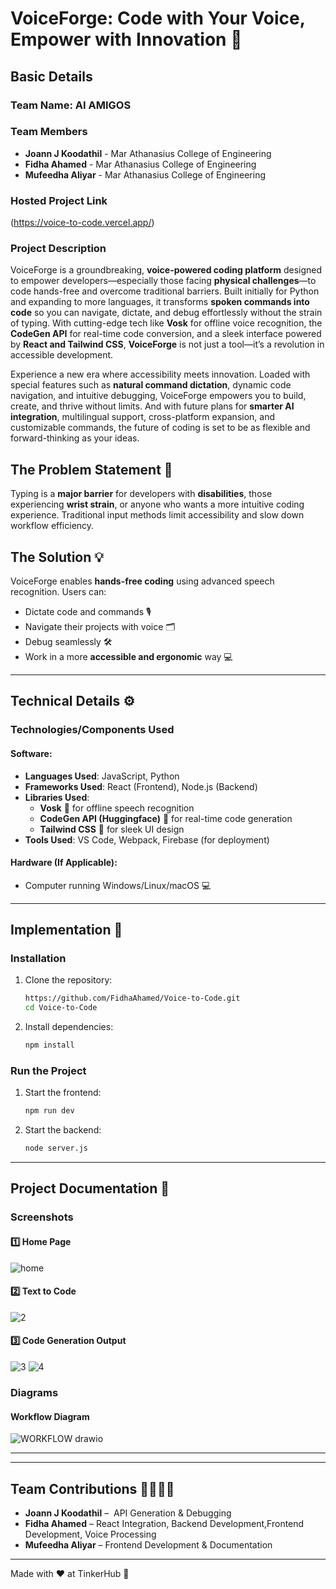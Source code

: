 # VoiceForge: Code with Your Voice, Empower with Innovation 🎯

## Basic Details

### Team Name: AI AMIGOS

### Team Members

- **Joann J Koodathil** - Mar Athanasius College of Engineering
- **Fidha Ahamed** - Mar Athanasius College of Engineering
- **Mufeedha Aliyar** - Mar Athanasius College of Engineering

### Hosted Project Link

(https://voice-to-code.vercel.app/)

### Project Description

VoiceForge is a groundbreaking, **voice-powered coding platform**  designed to empower developers—especially those facing **physical challenges**—to code hands-free and overcome traditional barriers. Built initially for Python and expanding to more languages, it transforms **spoken commands into code** so you can navigate, dictate, and debug effortlessly without the strain of typing. With cutting-edge tech like **Vosk** for offline voice recognition, the **CodeGen API** for real-time code conversion, and a sleek interface powered by **React and Tailwind CSS**, **VoiceForge** is not just a tool—it’s a revolution in accessible development.

Experience a new era where accessibility meets innovation. Loaded with special features such as **natural command dictation**, dynamic code navigation, and intuitive debugging, VoiceForge empowers you to build, create, and thrive without limits. And with future plans for **smarter AI integration**, multilingual support, cross-platform expansion, and customizable commands, the future of coding is set to be as flexible and forward-thinking as your ideas.

## The Problem Statement 🚨
Typing is a **major barrier** for developers with **disabilities**, those experiencing **wrist strain**, or anyone who wants a more intuitive coding experience. Traditional input methods limit accessibility and slow down workflow efficiency.

## The Solution 💡
VoiceForge enables **hands-free coding** using advanced speech recognition. Users can:
- Dictate code and commands 🎙️
- Navigate their projects with voice 🗂️
- Debug seamlessly 🛠️
- Work in a more **accessible and ergonomic** way 💻

---

## Technical Details ⚙️

### Technologies/Components Used

#### **Software**:

- **Languages Used**: JavaScript, Python
- **Frameworks Used**: React (Frontend), Node.js (Backend)
- **Libraries Used**:
  - **Vosk** 🎤 for offline speech recognition
  - **CodeGen API (Huggingface)** 🤖 for real-time code generation
  - **Tailwind CSS** 🎨 for sleek UI design
- **Tools Used**: VS Code, Webpack, Firebase (for deployment)

#### **Hardware (If Applicable)**:

- Computer running Windows/Linux/macOS 💻

---

## Implementation 🚀

### **Installation**

1. Clone the repository:
   ```sh
   https://github.com/FidhaAhamed/Voice-to-Code.git
   cd Voice-to-Code
   ```
2. Install dependencies:
   ```sh
   npm install
   ```

### **Run the Project**

1. Start the frontend:
   ```sh
   npm run dev
   ```
2. Start the backend:
   ```sh
   node server.js
   ```

---

## Project Documentation 📖

### **Screenshots**

#### **1️⃣ Home Page**
![home](https://github.com/user-attachments/assets/246e87a2-b30d-4fd9-ae8b-40a47e0b6d49)


#### **2️⃣ Text to Code**
![2](https://github.com/user-attachments/assets/e7398bf3-82df-4ac1-994f-4211975eccc9)



#### **3️⃣ Code Generation Output**

![3](https://github.com/user-attachments/assets/b83dff60-6658-4b4d-9f05-2b391211a1e7)
![4](https://github.com/user-attachments/assets/8893fbcb-dd1b-412a-823f-6b2438ff31a9)


### **Diagrams**

#### **Workflow Diagram**
![WORKFLOW drawio](https://github.com/user-attachments/assets/518552e5-eb50-401f-bc4e-0820ae364cc0)


---




---

## Team Contributions 👩‍💻👨‍💻

- **Joann J Koodathil** –  API Generation & Debugging
- **Fidha Ahamed** – React Integration, Backend Development,Frontend Development, Voice Processing
- **Mufeedha Aliyar** – Frontend Development & Documentation

---

Made with ❤️ at TinkerHub 🚀

